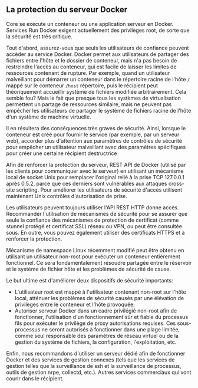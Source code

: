 ## La protection du serveur Docker

Core se exécute un conteneur ou une application serveur en Docker. Services Run Docker exigent actuellement des privilèges root, de sorte que la sécurité est très critique.

Tout d'abord, assurez-vous que seuls les utilisateurs de confiance peuvent accéder au service Docker. Docker permet aux utilisateurs de partager
des fichiers entre l'hôte et le dossier de conteneur, mais n'a pas besoin de restreindre l'accès au conteneur, qui est facile de laisser les limites
de ressources contenant de rupture. Par exemple, quand un utilisateur malveillant pour démarrer un conteneur dans le répertoire racine de
l'hôte `/` mappé sur le conteneur `/host` répertoire, puis le récipient peut théoriquement accueillir système de fichiers modifiée arbitrairement.
Cela semble fou? Mais le fait que presque tous les systèmes de virtualisation permettent un partage de ressources similaire,
mais ne peuvent pas empêcher les utilisateurs de partager le système de fichiers racine de l'hôte d'un système de machine virtuelle.

Il en résultera des conséquences très graves de sécurité. Ainsi, lorsque le conteneur est créé pour fournir le service (par exemple, par un serveur web),
accorder plus d'attention aux paramètres de contrôles de sécurité pour empêcher un utilisateur malveillant avec des paramètres spécifiques
pour créer une certaine récipient destructrice

Afin de renforcer la protection du serveur, REST API de Docker (utilisé par les clients pour communiquer avec le serveur) en utilisant un mécanisme local
de socket Unix pour remplacer l'original relié à la prise TCP 127.0.0.1 après 0.5.2, parce que ces derniers sont vulnérables aux attaques cross-site scripting.
Pour améliorer les utilisateurs de sécurité d'accès utilisent maintenant Unix contrôles d'autorisation de prise.

Les utilisateurs peuvent toujours utiliser l'API REST HTTP donne accès. Recommander l'utilisation de mécanismes de sécurité pour se assurer que seule
la confiance des mécanismes de protection de certificat (comme stunnel protégé et certificat SSL) réseau ou VPN, ou peut être consultée sous.
En outre, vous pouvez également utiliser des certificats HTTPS et à renforcer la protection.

Mécanisme de namespace Linux récemment modifié peut être obtenu en utilisant un utilisateur non-root pour exécuter un conteneur entièrement fonctionnel.
Ce sera fondamentalement résoudre partagée entre le réservoir et le système de fichier hôte et les problèmes de sécurité de cause.

Le but ultime est d'améliorer deux dispositifs de sécurité importants:
* L'utilisateur root est mappé à l'utilisateur contenant non-root sur l'hôte local, atténuer les problèmes de sécurité causés par une élévation de privilèges
entre le conteneur et l'hôte provoquée;
* Autoriser serveur Docker dans un cadre privilégié non-root afin de fonctionner, l'utilisation d'un fonctionnement sûr et fiable du processus fils
pour exécuter le privilège de proxy autorisations requises. Ces sous-processus ne seront autorisés à fonctionner dans une plage limitée,
comme seul responsable des paramètres de réseau virtuel ou de la gestion du système de fichiers, la configuration, l'exploitation, etc.

Enfin, nous recommandons d'utiliser un serveur dédié afin de fonctionner Docker et des services de gestion connexes (tels que les services de gestion
telles que la surveillance de ssh et la surveillance de processus, outils de gestion nrpe, collectd, etc.). Autres services commerciaux qui vont courir dans le récipient.
